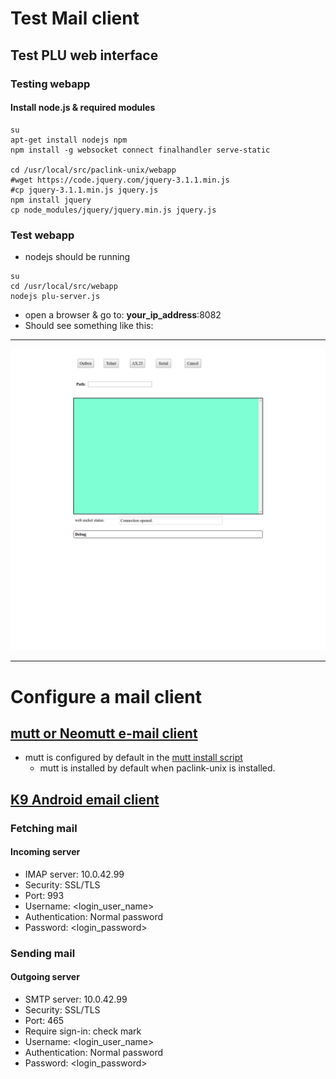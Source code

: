 # Test Mail client

## Test PLU web interface

### Testing webapp

#### Install node.js & required modules
```
su
apt-get install nodejs npm
npm install -g websocket connect finalhandler serve-static

cd /usr/local/src/paclink-unix/webapp
#wget https://code.jquery.com/jquery-3.1.1.min.js
#cp jquery-3.1.1.min.js jquery.js
npm install jquery
cp node_modules/jquery/jquery.min.js jquery.js
```


### Test webapp

* nodejs should be running
```
su
cd /usr/local/src/webapp
nodejs plu-server.js
```

* open a browser & go to: __your_ip_address__:8082
* Should see something like this:

---

![plu](images/pluwebcapture.png)

---

# Configure a mail client

## [mutt or Neomutt e-mail client](https://www.neomutt.org/)
* mutt is configured by default in the  [mutt install script](https://github.com/nwdigitalradio/n7nix/blob/master/plu/mutt_install.sh)
  * mutt is installed by default when paclink-unix is installed.

## [K9 Android email client](https://k9mail.github.io/)

### Fetching mail

#### Incoming server

* IMAP server: 10.0.42.99
* Security: SSL/TLS
* Port: 993
* Username: <login_user_name>
* Authentication: Normal password
* Password: <login_password>

### Sending mail

#### Outgoing server

* SMTP server: 10.0.42.99
* Security: SSL/TLS
* Port: 465
* Require sign-in: check mark
* Username: <login_user_name>
* Authentication: Normal password
* Password: <login_password>

